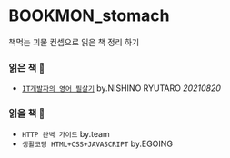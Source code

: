 # BOOKMON_stomach
책먹는 괴물 컨셉으로 읽은 책 정리 하기 

### 읽은 책 📖
- [`IT개발자의 영어 필살기`](https://github.com/leeokdk/BOOKMON_stomach/tree/main/it_english) by.NISHINO RYUTARO *20210820*

### 읽을 책 📖
- `HTTP 완벽 가이드` by.team
- `생활코딩 HTML+CSS+JAVASCRIPT` by.EGOING

